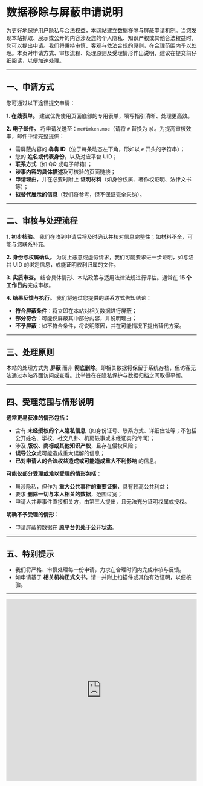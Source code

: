 # 数据移除与屏蔽申请说明

为更好地保护用户隐私与合法权益，本网站建立数据移除与屏蔽申请机制。当您发现本站抓取、展示或公开的内容涉及您的个人隐私、知识产权或其他合法权益时，您可以提出申请。我们将秉持审慎、客观与依法合规的原则，在合理范围内予以处理。本页对申请方式、审核流程、处理原则及受理情形作出说明，建议在提交前仔细阅读，以便加速处理。

---

## 一、申请方式

您可通过以下途径提交申请：

**1. 在线表单。**
建议优先使用页面底部的专用表单，填写指引清晰、处理更高效。

**2. 电子邮件。**
将申请发送至：`me#imken.moe`（请将 `#` 替换为 `@`）。为提高审核效率，邮件中请完整提供：

* 需屏蔽内容的 **犇犇 ID**（位于每条动态左下角，形如以 `#` 开头的字符串）；
* 您的 **姓名或代表身份**，以及对应平台 UID；
* **联系方式**（如 QQ 或电子邮箱）；
* **涉事内容的具体描述**及可核验的页面链接；
* **申请理由**，并在必要时附上 **证明材料**（如身份权属、著作权证明、法律文书等）；
* **拟替代展示的信息**（我们将参考，但不保证完全采纳）。

---

## 二、审核与处理流程

**1. 初步核验。**
我们在收到申请后将及时确认并核对信息完整性；如材料不全，可能与您联系补充。

**2. 身份与权属确认。**
为防止恶意或虚假请求，我们可能要求进一步证明，如与洛谷 UID 的绑定信息，或能证明权利归属的文件。

**3. 实质审查。**
结合具体情形、本站政策与适用法律法规进行评估。通常在 **15 个工作日内**完成审核。

**4. 结果反馈与执行。**
我们将通过您提供的联系方式告知结论：

* **符合屏蔽条件**：将立即在本站对相关数据进行屏蔽；
* **部分符合**：可能仅屏蔽其中部分内容，并说明理由；
* **不予屏蔽**：如不符合条件，将说明原因，并在可能情况下提出替代方案。

---

## 三、处理原则

本站的处理方式为 **屏蔽** 而非 **彻底删除**。即相关数据将保留于系统存档，但访客无法通过本站界面访问或查看。此举旨在在隐私保护与数据归档之间取得平衡。

---

## 四、受理范围与情形说明

**通常更易获准的情形包括：**

* 含有 **未经授权的个人隐私信息**（如身份证号、联系方式、详细住址等；不包括公开姓名、学校、社交八卦、机房轶事或未经证实的传闻）；
* 涉及 **版权、商标或其他知识产权**，且存在侵权风险；
* **误导公众**或可能造成重大误解的信息；
* **已对申请人的合法权益造成或可能造成重大不利影响** 的信息。

**可能仅部分受理或难以受理的情形包括：**

* 虽涉隐私，但作为 **重大公共事件的重要证据**，具有较高公共利益；
* 要求 **删除一切与本人相关的数据**，范围过宽；
* 申请人并非事件直接相关方，由第三人提出，且无法充分证明权属或授权。

**明确不予受理的情形：**

* 申请屏蔽的数据在 **原平台仍处于公开状态**。

---

## 五、特别提示

* 我们将严格、审慎处理每一份申请，力求在合理时间内完成审核与反馈。
* 如申请基于 **相关机构正式文书**，请一并附上扫描件或其他有效证明，以便核验。

---

<iframe width="640px" height="480px" src="https://forms.office.com/Pages/ResponsePage.aspx?id=DQSIkWdsW0yxEjajBLZtrQAAAAAAAAAAAAO__SE8hcNUQ0lSOUFHQVk5M0w1WDM3RE5TUERGUFJaUi4u&embed=true" frameborder="0" marginwidth="0" marginheight="0" style="border: none; max-width:100%; max-height:100vh" allowfullscreen webkitallowfullscreen mozallowfullscreen msallowfullscreen></iframe>
